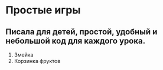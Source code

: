 # Простые игры

## Писала для детей, простой, удобный и небольшой код для каждого урока.
1. Змейка
2. Корзинка фруктов
